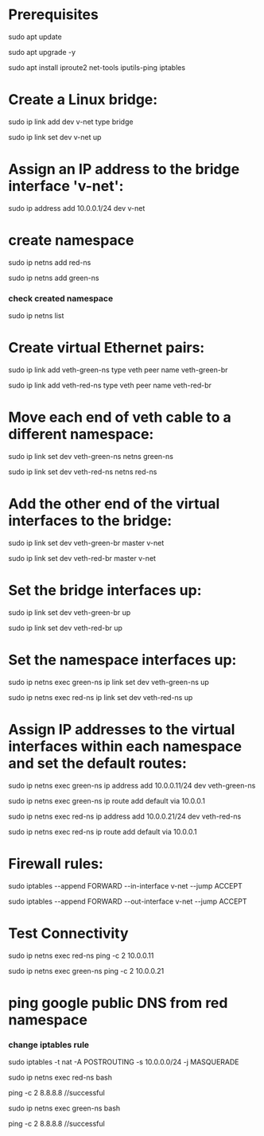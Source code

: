 # Prerequisites
sudo apt update

sudo apt upgrade -y

sudo apt install iproute2 net-tools iputils-ping iptables
# Create a Linux bridge:
sudo ip link add dev v-net type bridge

sudo ip link set dev v-net up

# Assign an IP address to the bridge interface 'v-net':
sudo ip address add 10.0.0.1/24 dev v-net

# create namespace

sudo ip netns add red-ns

sudo ip netns add green-ns

### check created namespace

sudo ip netns list

# Create virtual Ethernet pairs:
sudo ip link add veth-green-ns type veth peer name veth-green-br

sudo ip link add veth-red-ns type veth peer name veth-red-br

# Move each end of veth cable to a different namespace:
sudo ip link set dev veth-green-ns netns green-ns

sudo ip link set dev veth-red-ns netns red-ns

# Add the other end of the virtual interfaces to the bridge:
sudo ip link set dev veth-green-br master v-net

sudo ip link set dev veth-red-br master v-net

# Set the bridge interfaces up:
sudo ip link set dev veth-green-br up

sudo ip link set dev veth-red-br up

# Set the namespace interfaces up:
sudo ip netns exec green-ns ip link set dev veth-green-ns up

sudo ip netns exec red-ns ip link set dev veth-red-ns up

# Assign IP addresses to the virtual interfaces within each namespace and set the default routes:
sudo ip netns exec green-ns ip address add 10.0.0.11/24 dev veth-green-ns

sudo ip netns exec green-ns ip route add default via 10.0.0.1

sudo ip netns exec red-ns ip address add 10.0.0.21/24 dev veth-red-ns

sudo ip netns exec red-ns ip route add default via 10.0.0.1

#  Firewall rules:
sudo iptables --append FORWARD --in-interface v-net --jump ACCEPT

sudo iptables --append FORWARD --out-interface v-net --jump ACCEPT

# Test Connectivity
sudo ip netns exec red-ns ping -c 2 10.0.0.11

sudo ip netns exec green-ns ping -c 2 10.0.0.21


# ping google public DNS from red namespace

### change iptables rule 

sudo iptables -t nat -A POSTROUTING -s 10.0.0.0/24 -j MASQUERADE

sudo ip netns exec red-ns bash

ping -c 2 8.8.8.8 //successful

sudo ip netns exec green-ns bash

ping -c 2 8.8.8.8 //successful

